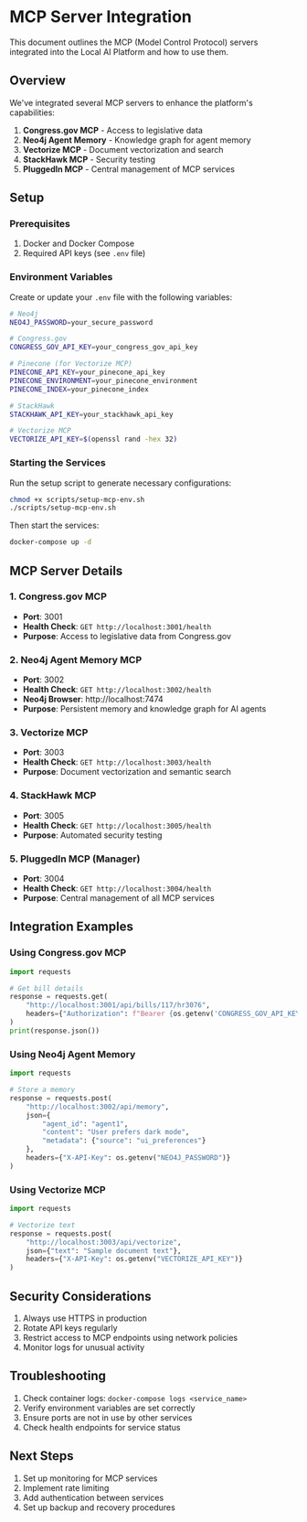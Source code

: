 # MCP Server Integration

This document outlines the MCP (Model Control Protocol) servers integrated into the Local AI Platform and how to use them.

## Overview

We've integrated several MCP servers to enhance the platform's capabilities:

1. **Congress.gov MCP** - Access to legislative data
2. **Neo4j Agent Memory** - Knowledge graph for agent memory
3. **Vectorize MCP** - Document vectorization and search
4. **StackHawk MCP** - Security testing
5. **PluggedIn MCP** - Central management of MCP services

## Setup

### Prerequisites

1. Docker and Docker Compose
2. Required API keys (see `.env` file)

### Environment Variables

Create or update your `.env` file with the following variables:

```bash
# Neo4j
NEO4J_PASSWORD=your_secure_password

# Congress.gov
CONGRESS_GOV_API_KEY=your_congress_gov_api_key

# Pinecone (for Vectorize MCP)
PINECONE_API_KEY=your_pinecone_api_key
PINECONE_ENVIRONMENT=your_pinecone_environment
PINECONE_INDEX=your_pinecone_index

# StackHawk
STACKHAWK_API_KEY=your_stackhawk_api_key

# Vectorize MCP
VECTORIZE_API_KEY=$(openssl rand -hex 32)
```

### Starting the Services

Run the setup script to generate necessary configurations:

```bash
chmod +x scripts/setup-mcp-env.sh
./scripts/setup-mcp-env.sh
```

Then start the services:

```bash
docker-compose up -d
```

## MCP Server Details

### 1. Congress.gov MCP

- **Port**: 3001
- **Health Check**: `GET http://localhost:3001/health`
- **Purpose**: Access to legislative data from Congress.gov

### 2. Neo4j Agent Memory MCP

- **Port**: 3002
- **Health Check**: `GET http://localhost:3002/health`
- **Neo4j Browser**: http://localhost:7474
- **Purpose**: Persistent memory and knowledge graph for AI agents

### 3. Vectorize MCP

- **Port**: 3003
- **Health Check**: `GET http://localhost:3003/health`
- **Purpose**: Document vectorization and semantic search

### 4. StackHawk MCP

- **Port**: 3005
- **Health Check**: `GET http://localhost:3005/health`
- **Purpose**: Automated security testing

### 5. PluggedIn MCP (Manager)

- **Port**: 3004
- **Health Check**: `GET http://localhost:3004/health`
- **Purpose**: Central management of all MCP services

## Integration Examples

### Using Congress.gov MCP

```python
import requests

# Get bill details
response = requests.get(
    "http://localhost:3001/api/bills/117/hr3076",
    headers={"Authorization": f"Bearer {os.getenv('CONGRESS_GOV_API_KEY')}"}
)
print(response.json())
```

### Using Neo4j Agent Memory

```python
import requests

# Store a memory
response = requests.post(
    "http://localhost:3002/api/memory",
    json={
        "agent_id": "agent1",
        "content": "User prefers dark mode",
        "metadata": {"source": "ui_preferences"}
    },
    headers={"X-API-Key": os.getenv("NEO4J_PASSWORD")}
)
```

### Using Vectorize MCP

```python
import requests

# Vectorize text
response = requests.post(
    "http://localhost:3003/api/vectorize",
    json={"text": "Sample document text"},
    headers={"X-API-Key": os.getenv("VECTORIZE_API_KEY")}
)
```

## Security Considerations

1. Always use HTTPS in production
2. Rotate API keys regularly
3. Restrict access to MCP endpoints using network policies
4. Monitor logs for unusual activity

## Troubleshooting

1. Check container logs: `docker-compose logs <service_name>`
2. Verify environment variables are set correctly
3. Ensure ports are not in use by other services
4. Check health endpoints for service status

## Next Steps

1. Set up monitoring for MCP services
2. Implement rate limiting
3. Add authentication between services
4. Set up backup and recovery procedures
